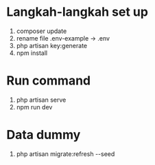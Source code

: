 # Langkah-langkah set up
1. composer update
2. rename file .env-example -> .env
3. php artisan key:generate
4. npm install

# Run command
1. php artisan serve
2. npm run dev

# Data dummy
1. php artisan migrate:refresh --seed